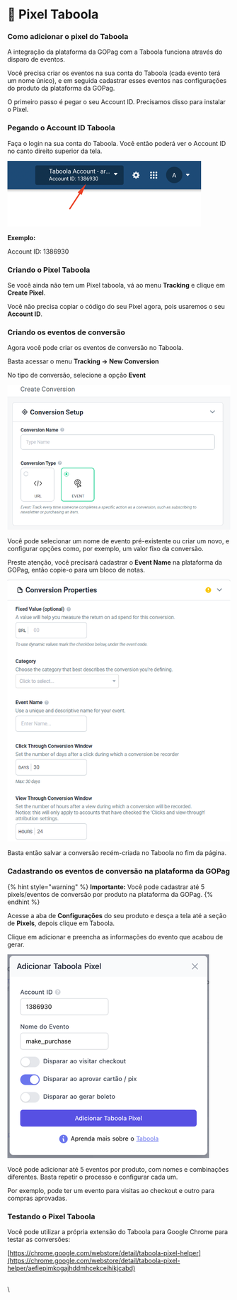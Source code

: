 # 🔵 Pixel Taboola

### Como adicionar o pixel do Taboola

A integração da plataforma da GOPag com a Taboola funciona através do disparo de eventos.

Você precisa criar os eventos na sua conta do Taboola (cada evento terá um nome único), e em seguida cadastrar esses eventos nas configurações do produto da plataforma da GOPag.

O primeiro passo é pegar o seu Account ID. Precisamos disso para instalar o Pixel.

### Pegando o Account ID Taboola

Faça o login na sua conta do Taboola. Você então poderá ver o Account ID no canto direito superior da tela.

![](../assets/ads/35_taboola_pixel.png)

**Exemplo:**

Account ID: 1386930

### Criando o Pixel Taboola

Se você ainda não tem um Pixel taboola, vá ao menu **Tracking** e clique em **Create Pixel**.

Você não precisa copiar o código do seu Pixel agora, pois usaremos o seu **Account ID**.

### Criando os eventos de conversão

Agora você pode criar os eventos de conversão no Taboola.

Basta acessar o menu **Tracking -> New Conversion**

No tipo de conversão, selecione a opção **Event**

![](../assets/ads/36_taboola_pixel_event.png)

Você pode selecionar um nome de evento pré-existente ou criar um novo, e configurar opções como, por exemplo, um valor fixo da conversão.

Preste atenção, você precisará cadastrar o **Event Name** na plataforma da GOPag, então copie-o para um bloco de notas.

![](../assets/ads/37_taboola_pixel_event_name.png)

Basta então salvar a conversão recém-criada no Taboola no fim da página.

### Cadastrando os eventos de conversão na plataforma da GOPag

{% hint style="warning" %}
**Importante:** Você pode cadastrar até 5 pixels/eventos de conversão por produto na plataforma da GOPag.
{% endhint %}

Acesse a aba de **Configurações** do seu produto e desça a tela até a seção de **Pixels**, depois clique em Taboola.

Clique em adicionar e preencha as informações do evento que acabou de gerar.

![](../assets/ads/38_taboola_pixel_add.png)

Você pode adicionar até 5 eventos por produto, com nomes e combinações diferentes. Basta repetir o processo e configurar cada um.

Por exemplo, pode ter um evento para visitas ao checkout e outro para compras aprovadas.

### Testando o Pixel Taboola

Você pode utilizar a própria extensão do Taboola para Google Chrome para testar as conversões:

[https://chrome.google.com/webstore/detail/taboola-pixel-helper](https://chrome.google.com/webstore/detail/taboola-pixel-helper/aefiepimkogajhddmhcekceihikjcabd)

\
\
